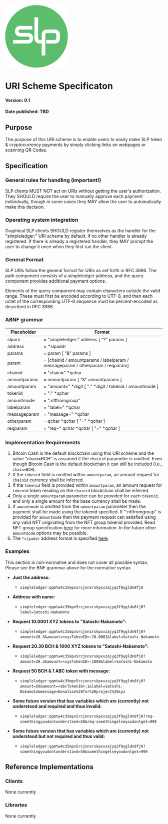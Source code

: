 ![Simple Ledger Protocol](images/SLP-logo-solid-200.png)



# URI Scheme Specificaton

#### Version: 0.1
#### Date published: TBD



## Purpose

The purpose of this URI scheme is to enable users to easily make SLP token & cryptocurrency payments by simply clicking links on webpages or scanning QR Codes.



## Specification

### General rules for handling (important!)

SLP clients MUST NOT act on URIs without getting the user's authorization.
They SHOULD require the user to manually approve each payment individually, though in some cases they MAY allow the user to automatically make this decision.

### Operating system integration

Graphical SLP clients SHOULD register themselves as the handler for the "simpleledger:" URI scheme by default, if no other handler is already registered. If there is already a registered handler, they MAY prompt the user to change it once when they first run the client.

### General Format

SLP URIs follow the general format for URIs as set forth in RFC 3986. The path component consists of a simpleledger address, and the query component provides additional payment options.

Elements of the query component may contain characters outside the valid range. These must first be encoded according to UTF-8, and then each octet of the corresponding UTF-8 sequence must be percent-encoded as described in RFC 3986.

### ABNF grammar



| Placeholder  | Format                                                       |
| ------------ | ------------------------------------------------------------ |
| slpurn       | = "simpleledger:" address [ "?" params ]                     |
| address      | = *slpaddr                                                   |
| params       | = param [ "&" params ]                                       |
| param        | = [chainid / amountparams / labelparam / messageparam / otherparam / reqparam] |
| chainid      | = "chain=" *qchar                                            |
| amountparams | = amountparam [ "&" amountparams ]                           |
| amountparam  | = "amount=" *digit [ "." *digit / tokenid / amountmode ]     |
| tokenid      | = ":" *qchar                                                 |
| amountmode   | = ":nftfromgroup"                                            |
| labelparam   | = "label=" *qchar                                            |
| messageparam | = "message=" *qchar                                          |
| otherparam   | = qchar *qchar [ "=" *qchar ]                                |
| reqparam     | = "req-" qchar *qchar [ "=" *qchar ]                         |




### Implementation Requirements

1. Bitcoin Cash is the default blockchain using this URI scheme and the value "chain=BCH" is assumed if the `chainid` parameter is omitted. Even though Bitcoin Cash is the default blockchain it can still be included (i.e., `chain=BCH`).
2. If the `tokenid` field is omitted within `amountparam`, an amount request for `chainid` currency shall be inferred.
3. If the `tokenid` field is provided within `amountparam`, an amount request for `tokenid` token residing on the `chainid` blockchain shall be inferred.
4. Only a single `amountparam` parameter can be provided for each `tokenid`, and only a single amount for the base currency shall be made.
5. If `amountmode` is omitted from the `amountparam` parameter then the payment shall be made using the tokenid specified.  If ":nftfromgroup" is provided for `amountmode` then the payment request can satisfied using any valid NFT originating from the NFT group tokenid provided.  Read NFT group specification [here](https://github.com/simpleledger/slp-specifications/blob/master/NFT.md#extension-groupable-supply-limitable-nft-tokens-as-a-derivative-of-fungible-tokens) for more information.  In the future other `amountmode` options may be possible.
6. The `*slpaddr` address format is specified [here](https://github.com/simpleledger/slp-specifications/blob/master/slp-token-type-1.md#slp-addr).

### Examples

This section is non-normative and does not cover all possible syntax.
Please see the BNF grammar above for the normative syntax.

* **Just the address:**
  * `simpleledger:qqmtw4c35mpv5rcjnnsrskpxvzajyq3f9ygldn8fj0`

* **Address with name:**
	* `simpleledger:qqmtw4c35mpv5rcjnnsrskpxvzajyq3f9ygldn8fj0?label=Satoshi-Nakamoto`

* **Request 10.0001 XYZ tokens to "Satoshi-Nakamoto":**
  * `simpleledger:qqmtw4c35mpv5rcjnnsrskpxvzajyq3f9ygldn8fj0?amount=20.3&amount=<xyzTokenID>:10.0001&label=Satoshi-Nakamoto`

* **Request 20.30 BCH & 1000 XYZ tokens to "Satoshi-Nakamoto":**
  * `simpleledger:qqmtw4c35mpv5rcjnnsrskpxvzajyq3f9ygldn8fj0?amount=20.3&amount=<xyzTokenID>:1000&label=Satoshi-Nakamoto`

* **Request 50 BCH & 1 ABC token with message:**
  * `simpleledger:qqmtw4c35mpv5rcjnnsrskpxvzajyq3f9ygldn8fj0?amount=50&amount=<abcTokenID>:1&label=Satoshi-Nakamoto&message=Donation%20for%20project%20xyz`

* **Some future version that has variables which are (currently) not understood and required and thus invalid:**
  * `simpleledger:qqmtw4c35mpv5rcjnnsrskpxvzajyq3f9ygldn8fj0?req-somethingyoudontunderstand=50&req-somethingelseyoudontget=999`

* **Some future version that has variables which are (currently) not understood but not required and thus valid:**
  * `simpleledger:qqmtw4c35mpv5rcjnnsrskpxvzajyq3f9ygldn8fj0?somethingyoudontunderstand=50&somethingelseyoudontget=999`



## Reference Implementations

### Clients
None currently

### Libraries
None currently